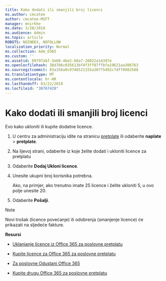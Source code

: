 ```yaml
---
title: Kako dodati ili smanjili broj licenci
ms.author: cmcatee
author: cmcatee-MSFT
manager: mnirkhe
ms.date: 3/20/2018
ms.audience: Admin
ms.topic: article
ROBOTS: NOINDEX, NOFOLLOW
localization_priority: Normal
ms.collection: Adm_O365
ms.custom: ''
ms.assetid: 69797abf-3e60-4be2-b0a7-26022a14397e
ms.openlocfilehash: 38d706c035613bf4f3ff87ffbfa19621aa386763
ms.sourcegitcommit: 03a156a9c9740521155a30775492c7dff0982588
ms.translationtype: MT
ms.contentlocale: hr-HR
ms.lasthandoff: 03/22/2019
ms.locfileid: "30767420"
---
```

# <a name="how-to-add-or-reduce-licenses"></a>Kako dodati ili smanjili broj licenci

Evo kako ukloniti ili kupite dodatne licence.
  
1. U centru za administraciju idite na stranicu [pretplate](https://go.microsoft.com/fwlink/p/?linkid=842054) ili odaberite **naplate** \> **pretplate**.
    
2. Na lijevoj strani, odaberite iz koje želite dodati i ukloniti licence za pretplatu
    
3. Odaberite **Dodaj Ukloni licence**.
    
4. Unesite ukupni broj korisnika potrebna.
    
    Ako, na primjer, ako trenutno imate 25 licence i želite ukloniti 5, u ovo polje unesite 20.
    
5. Odaberite **Pošalji**.
    
> [!NOTE]
> Novi trošak (licence povećanje) ili odobrenja (smanjenje licence) će prikazati na sljedeće fakture. 
  
 **Resursi**
  
- [Uklanjanje licence iz Office 365 za poslovne pretplatu](https://support.office.com/article/9c64d127-e2dd-4ecc-81f5-2f87e5a74803)
    
- [Kupite licence za Office 365 za poslovne pretplatu](https://support.office.com/article/36081d8d-b3fa-4948-8c34-e217bba825e1)
    
- [Za poslovne Odustani Office 365](https://support.office.com/article/b1bc0bef-4608-4601-813a-cdd9f746709a)
    
- [Kupite drugu Office 365 za poslovne pretplatu](https://support.office.com/article/fab3b86c-3359-4042-8692-5d4dc7550b7c)
    

